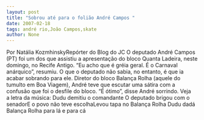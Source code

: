 ```yaml
---
layout: post
title: "Sobrou até para o folião André Campos "
date: 2007-02-18
tags: andré rio,João Campos,skate
author: None
---
```

Por Natália KozmhinskyRepórter do Blog do JC 
O deputado André Campos (PT) foi um dos que assistiu a apresentação do bloco Quanta Ladeira, neste domingo, no Recife Antigo. 
“Eu acho que é gréia geral. É o Carnaval anárquico”, resumiu. O que o deputado não sabia, no entanto, é que ia acabar sobrando para ele. 
Diretor do bloco Balança Rolha (aquele do tumulto em Boa Viagem), André teve que escutar uma sátira com a confusão que foi o desfile do bloco. “É ótimo”, disse André sorrindo. 
Veja a&nbsp;letra da música:
Dudu demitiu o comandante O deputado brigou com o senadorE o povo não teve escolhaLevou tapa no Balança Rolha
Dudu dadá Balança Rolha para lá e para cá&nbsp;  